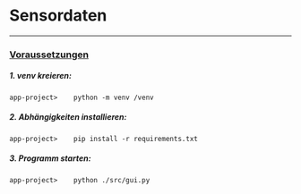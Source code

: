 # Sensordaten

---

### <u>Voraussetzungen</u>


##### 1. venv kreieren:
```
app-project>    python -m venv /venv
```
##### 2. Abhängigkeiten installieren:
```
app-project>    pip install -r requirements.txt
```
##### 3. Programm starten:
```
app-project>    python ./src/gui.py
```
